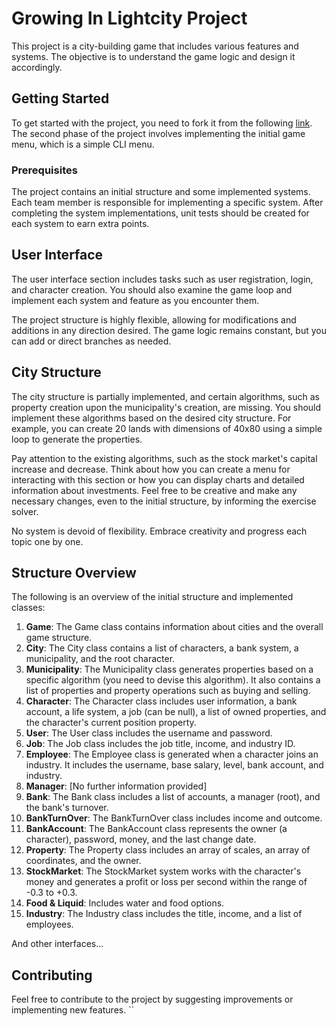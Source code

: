 # Growing In Lightcity Project

This project is a city-building game that includes various features and systems. The objective is to understand the game logic and design it accordingly.

## Getting Started

To get started with the project, you need to fork it from the following [link](project-link). The second phase of the project involves implementing the initial game menu, which is a simple CLI menu.

### Prerequisites

The project contains an initial structure and some implemented systems. Each team member is responsible for implementing a specific system. After completing the system implementations, unit tests should be created for each system to earn extra points.

## User Interface

The user interface section includes tasks such as user registration, login, and character creation. You should also examine the game loop and implement each system and feature as you encounter them.

The project structure is highly flexible, allowing for modifications and additions in any direction desired. The game logic remains constant, but you can add or direct branches as needed.

## City Structure

The city structure is partially implemented, and certain algorithms, such as property creation upon the municipality's creation, are missing. You should implement these algorithms based on the desired city structure. For example, you can create 20 lands with dimensions of 40x80 using a simple loop to generate the properties.

Pay attention to the existing algorithms, such as the stock market's capital increase and decrease. Think about how you can create a menu for interacting with this section or how you can display charts and detailed information about investments. Feel free to be creative and make any necessary changes, even to the initial structure, by informing the exercise solver.

No system is devoid of flexibility. Embrace creativity and progress each topic one by one.

## Structure Overview

The following is an overview of the initial structure and implemented classes:

1. **Game**: The Game class contains information about cities and the overall game structure.
2. **City**: The City class contains a list of characters, a bank system, a municipality, and the root character.
3. **Municipality**: The Municipality class generates properties based on a specific algorithm (you need to devise this algorithm). It also contains a list of properties and property operations such as buying and selling.
4. **Character**: The Character class includes user information, a bank account, a life system, a job (can be null), a list of owned properties, and the character's current position property.
5. **User**: The User class includes the username and password.
6. **Job**: The Job class includes the job title, income, and industry ID.
7. **Employee**: The Employee class is generated when a character joins an industry. It includes the username, base salary, level, bank account, and industry.
8. **Manager**: [No further information provided]
9. **Bank**: The Bank class includes a list of accounts, a manager (root), and the bank's turnover.
10. **BankTurnOver**: The BankTurnOver class includes income and outcome.
11. **BankAccount**: The BankAccount class represents the owner (a character), password, money, and the last change date.
12. **Property**: The Property class includes an array of scales, an array of coordinates, and the owner.
13. **StockMarket**: The StockMarket system works with the character's money and generates a profit or loss per second within the range of -0.3 to +0.3.
14. **Food & Liquid**: Includes water and food options.
15. **Industry**: The Industry class includes the title, income, and a list of employees.

And other interfaces...

## Contributing

Feel free to contribute to the project by suggesting improvements or implementing new features.
``
